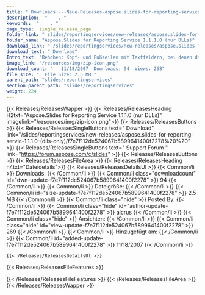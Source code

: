 ```yaml
---
title: " Downloads ---Neue-Releases-aspose.slides-for-reporting-service-1.1.1.0-(nur-dlls) . "
description:  "    . " 
keywords:  "    . " 
page_type:  single_release_page
folder_link: " slides/reportingservices/new-releases/aspose.slides-for-reporting-servic-1.1.1.0-(dlls-only)/"
folder_name: "Aspose.Slides for Reporting Service 1.1.1.0 (nur DLLs)"
download_link: " /slides/reportingservices/new-releases/aspose.slides-for-reporting-servic-1.1.1.0-(dlls-only)/f7e7f112de524067b5899641400f2278"
download_text: " Download"
Intro_text: "Behoben: Kopf- und Fußzeilen mit Textfeldern, bei denen die CanGrow-Eigenschaft auf True gesetzt wurde ..."
image_link: "/resources/img/zip-icon.png"
download_count: "   11/18/2007  Downloads: 94  Views: 268"
file_size: "  File Size: 2.5 MB "
parent_path: "slides/reportingservices"
section_parent_path: "slides/reportingservices"
weight: 224
---
```


{{< Releases/ReleasesWapper >}}
  {{< Releases/ReleasesHeading H2txt="Aspose.Slides for Reporting Service 1.1.1.0 (nur DLLs)" imagelink="/resources/img/zip-icon.png">}}
  {{< Releases/ReleasesButtons >}}
    {{< Releases/ReleasesSingleButtons text=" Download" link="/slides/reportingservices/new-releases/aspose.slides-for-reporting-servic-1.1.1.0-(dlls-only)/f7e7f112de524067b5899641400f2278%20%20" >}}
    {{< Releases/ReleasesSingleButtons text=" Support Forum " link="https://forum.aspose.com/c/slides" >}}
  {{< Releases/ReleasesButtons >}}
  {{< Releases/ReleasesFileArea >}}
    {{< Releases/ReleasesHeading h4txt="Dateidetails">}}
    {{< Releases/ReleasesDetailsUl >}}
            {{< Common/li >}} Downloads: {{< /Common/li >}}
      {{< Common/li class="downloadcount" id="dwn-update-f7e7f112de524067b5899641400f2278" >}} 94 {{< /Common/li >}}
      {{< Common/li >}} Dateigröße: {{< /Common/li >}}
      {{< Common/li id="size-update-f7e7f112de524067b5899641400f2278" >}} 2.5 MB {{< /Common/li >}} 
      {{< Common/li  class="hide" >}} Posted By: {{< /Common/li >}} 
      {{< Common/li class="hide" id="author-update-f7e7f112de524067b5899641400f2278" >}} alcrus {{< /Common/li >}}
      {{< Common/li class="hide" >}} Ansichten: {{< /Common/li >}}
      {{< Common/li class="hide" id="view-update-f7e7f112de524067b5899641400f2278" >}} 269 {{< /Common/li >}}
      {{< Common/li >}} Hinzugefügt am: {{< /Common/li >}}
      {{< Common/li id="added-update-f7e7f112de524067b5899641400f2278" >}} 11/18/2007 {{< /Common/li >}} 

    {{< /Releases/ReleasesDetailsUl >}}

  {{< Releases/ReleasesFileFeatures >}}
      
  {{< /Releases/ReleasesFileFeatures >}}
 {{< /Releases/ReleasesFileArea >}}
{{< /Releases/ReleasesWapper >}}



